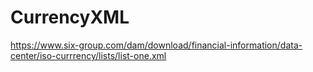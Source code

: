 # CurrencyXML
https://www.six-group.com/dam/download/financial-information/data-center/iso-currrency/lists/list-one.xml
